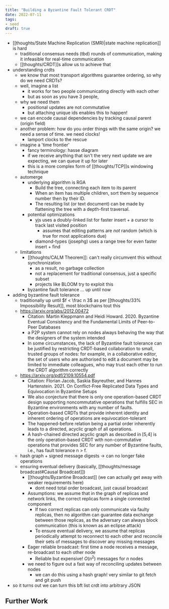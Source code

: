 ```yaml
---
title: "Building a Byzantine Fault Tolerant CRDT"
date: 2022-07-11
tags:
- seed
draft: true
---
```


- [[thoughts/State Machine Replication (SMR)|state machine replication]] is hard
	- traditional consensus needs (tbd) rounds of communication, making it infeasible for real-time communication
	- [[thoughts/CRDT]]s allow us to achieve that
- understanding crdts
	- we know that most transport algorithms guarantee ordering, so why do we need CRDTs?
	- well, imagine a list
		- it works for two people communicating directly with each other
		- but as soon as you have 3 people, 
	- why we need them
		- positional updates are not commutative
		- but attaching unique ids enables this to happen!
	- we can encode causal dependencies by tracking causal parent (origin field)
	- another problem: how do you order things with the same origin? we need a sense of time. we need clocks!
		- lamport clocks to the rescue
	- imagine a 'time frontier'
		- fancy terminology: hasse diagram
		- if we receive anything that isn't the very next update we are expecting, we can queue it up for later
		- this is a more complex form of [[thoughts/TCP]]s windowing technique
	- automerge
		- underlying algorithm is RGA
			-   Build the tree, connecting each item to its parent
			-   When an item has multiple children, sort them by sequence number then by their ID.
			-   The resulting list (or text document) can be made by flattening the tree with a depth-first traversal.
		- potential optimizations
			- yjs uses a doubly-linked list for faster insert + a cursor to track last visited position
				- assumes that editing patterns are *not* random (which is true for most applications due)
			- diamond-types (josephg) uses a range tree for even faster insert + find
	- limitations
		- [[thoughts/CALM Theorem]]: can't really circumvent this without synchronization
			- as a result, no garbage collection
			- not a replacement for traditional consensus, just a specific subset
			- projects like BLOOM try to exploit this
		- byzantine fault tolerance ... up until now
- adding byzantine fault tolerance
	- traditionally up until $f < \frac n 3$ as per [[thoughts/33% Impossibility Result]], most blockchains tout this
	- https://arxiv.org/abs/2012.00472 
		- Citation: Martin Kleppmann and Heidi Howard. 2020. Byzantine Eventual Consistency and the Fundamental Limits of Peer-to-Peer Databases
		- a P2P system cannot rely on nodes always behaving the way that the designers of the system intended
		- In some circumstances, the lack of Byzantine fault tolerance can be justified by restricting CRDT-based collaboration to small, trusted groups of nodes: for example, in a collaborative editor, the set of users who are authorised to edit a document may be limited to immediate colleagues, who may trust each other to run the CRDT algorithm correctly
	- https://arxiv.org/pdf/2109.10554.pdf
		- Citation: Florian Jacob, Saskia Bayreuther, and Hannes Hartenstein. 2021. On Conflict-Free Replicated Data Types and Equivocation in Byzantine Setups
		- We also conjecture that there is only one operation-based CRDT design supporting noncommutative operations that fulfills SEC in Byzantine environments with any number of faults.
		- Operation-based CRDTs that provide inherent identity and inherent ordering of operations are equivocation-tolerant
		- The happened-before relation being a partial order inherently leads to a directed, acyclic graph of all operations.
		- A hash-chained directed acyclic graph as described in [5,4] is the only operation-based CRDT with non-commutative operations that provides SEC for any number of Byzantine faults, i.e., has fault tolerance n > f.
	- hash graph + signed message digests -> can no longer fake operations
	- ensuring eventual delivery (basically, [[thoughts/message broadcast#Causal Broadcast]])
		- [[thoughts/Byzantine Broadcast]] (we can actually get away with weaker requirements here)
			- dont need total order broadcast, just causal broadcast
		- Assumptions: we assume that in the graph of replicas and network links, the correct replicas form a single connected component
			- If two correct replicas can only communicate via faulty replicas, then no algorithm can guarantee data exchange between those replicas, as the adversary can always block communication (this is known as an eclipse attack)
			- To ensure eventual delivery, we assume that replicas periodically attempt to reconnect to each other and reconcile their sets of messages to discover any missing messages
		- Eager reliable broadcast: first time a node receives a message, re-broadcast to each other node
			- Reliable but expensive! $O(n^2)$ messages for $n$ nodes
		- we need to figure out a fast way of reconciling updates between nodes
			- we can do this using a hash graph! very similar to git fetch and git push
- so it turns out we can turn this bft list crdt into arbitrary JSON

## Further Work
